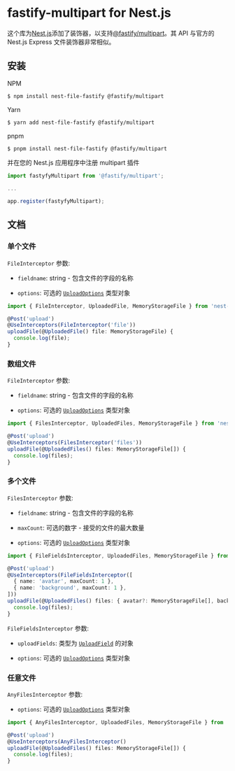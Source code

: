 <div align="left">
  <h1> fastify-multipart for Nest.js</h1>
</div>


这个库为[Nest.js](https://github.com/nestjs/nest)添加了装饰器，以支持[@fastify/multipart](https://github.com/fastify/fastify-multipart)。其 API 与官方的 Nest.js Express 文件装饰器非常相似。


## 安装

NPM

```bash
$ npm install nest-file-fastify @fastify/multipart
```

Yarn

```bash
$ yarn add nest-file-fastify @fastify/multipart
```
pnpm

```bash
$ pnpm install nest-file-fastify @fastify/multipart
```
并在您的 Nest.js 应用程序中注册 multipart 插件

```typescript
import fastyfyMultipart from '@fastify/multipart';

...

app.register(fastyfyMultipart);
```

## 文档

### 单个文件

`FileInterceptor` 参数:

- `fieldname`: string - 包含文件的字段的名称

- `options`: 可选的 [`UploadOptions`](src/multipart/options.ts#L5) 类型对象

```ts
import { FileInterceptor, UploadedFile, MemoryStorageFile } from 'nest-file-fastify';

@Post('upload')
@UseInterceptors(FileInterceptor('file'))
uploadFile(@UploadedFile() file: MemoryStorageFile) {
  console.log(file);
}
```

### 数组文件

`FileInterceptor` 参数:

- `fieldname`: string - 包含文件的字段的名称

- `options`: 可选的 [`UploadOptions`](src/multipart/options.ts#L5) 类型对象
```ts
import { FilesInterceptor, UploadedFiles, MemoryStorageFile } from 'nest-file-fastify';

@Post('upload')
@UseInterceptors(FilesInterceptor('files'))
uploadFile(@UploadedFiles() files: MemoryStorageFile[]) {
  console.log(files);
}
```

### 多个文件

`FilesInterceptor` 参数:

- `fieldname`: string - 包含文件的字段的名称

- `maxCount`:  可选的数字 - 接受的文件的最大数量

- `options`: 可选的 [`UploadOptions`](src/multipart/options.ts#L5) 类型对象

```ts
import { FileFieldsInterceptor, UploadedFiles, MemoryStorageFile } from 'nest-file-fastify';

@Post('upload')
@UseInterceptors(FileFieldsInterceptor([
  { name: 'avatar', maxCount: 1 },
  { name: 'background', maxCount: 1 },
]))
uploadFile(@UploadedFiles() files: { avatar?: MemoryStorageFile[], background?: MemoryStorageFile[] }) {
  console.log(files);
}
```

`FileFieldsInterceptor` 参数:

- `uploadFields`: 类型为  [`UploadField`](src/multipart/handlers/file-fields.ts#L10) 的对象

- `options`: 可选的 [`UploadOptions`](src/multipart/options.ts#L5) 类型对象


### 任意文件

`AnyFilesInterceptor` 参数:

- `options`: 可选的 [`UploadOptions`](src/multipart/options.ts#L5) 类型对象


```ts
import { AnyFilesInterceptor, UploadedFiles, MemoryStorageFile } from 'nest-file-fastify';

@Post('upload')
@UseInterceptors(AnyFilesInterceptor()
uploadFile(@UploadedFiles() files: MemoryStorageFile[]) {
  console.log(files);
}
```

